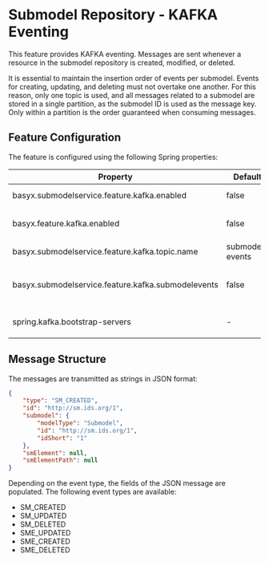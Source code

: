 # Submodel Repository - KAFKA Eventing

This feature provides KAFKA eventing. Messages are sent whenever a resource in the submodel repository is created, modified, or deleted.

It is essential to maintain the insertion order of events per submodel. Events for creating, updating, and deleting must not overtake one another. For this reason, only one topic is used, and all messages related to a submodel are stored in a single partition, as the submodel ID is used as the message key. Only within a partition is the order guaranteed when consuming messages.

## Feature Configuration

The feature is configured using the following Spring properties:

| Property                                           |  Default         | Description                                                                                |
|----------------------------------------------------|------------------|--------------------------------------------------------------------------------------------|
| basyx.submodelservice.feature.kafka.enabled        |     false        | Specifies whether the feature is enabled                                                   |
| basyx.feature.kafka.enabled                        |     false        | Specifies whether the feature is enabled (for both aas-repository and submodel-repository) |
| basyx.submodelservice.feature.kafka.topic.name     |  submodel-events | The name of the topic where events are sent                                                |
| basyx.submodelservice.feature.kafka.submodelevents | false            | Specifies whether to send submodel creation and deletion events when starting and tearing down the submodel service |
| spring.kafka.bootstrap-servers                     |     -            | The address of the Kafka brokers, e.g., `PLAINTEXT_HOST://localhost:9092`                                     |


## Message Structure

The messages are transmitted as strings in JSON format:

```json
{
    "type": "SM_CREATED",
    "id": "http://sm.ids.org/1",
    "submodel": {
        "modelType": "Submodel",
        "id": "http://sm.ids.org/1",
        "idShort": "1"
    },
    "smElement": null,
    "smElementPath": null
}
```

Depending on the event type, the fields of the JSON message are populated. The following event types are available:

* SM_CREATED
* SM_UPDATED
* SM_DELETED
* SME_UPDATED
* SME_CREATED
* SME_DELETED